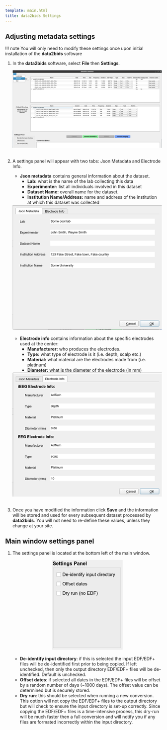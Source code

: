 ```yaml
---
template: main.html
title: data2bids Settings
---
```


## Adjusting metadata settings

!!! note
    You will only need to modify these settings once upon initial installation of the **data2bids** software

1. In the **data2bids** software, select **File** then **Settings**.

	<center><img src="../img/metadata_01.png" alt="drawing"/></center>
    <br>

2. A settings panel will appear with two tabs: Json Metadata and Electrode Info.

    * **Json metadata** contains general information about the dataset.
        - **Lab:** what is the name of the lab collecting this data
        - **Experimenter:** list all individuals involved in this dataset
        - **Dataset Name:** overall name for the dataset.
        - **Institution Name/Address:** name and address of the institution at which  this dataset was collected

	<center><img src="../img/metadata_02.png" alt="drawing"/></center>
    <br>

	* **Electrode info** contains information about the specific electrodes used at the center:
  	    - **Manufacturer:** who produces the electrodes.
        - **Type:** what type of electrode is it (i.e. depth, scalp etc.)
        - **Material:** what material are the electrodes made from (i.e. platinum)
        - **Diameter:** what is the diameter of the electrode (in mm)

	<center><img src="../img/metadata_03.png" alt="drawing"/></center>
    <br>
    
3. Once you have modified the information click **Save** and the information will be stored and used for every subsequent dataset processed by **data2bids**. You will not need to re-define these values, unless they change at your site.

## Main window settings panel

1. The settings panel is located at the bottom left of the main window.

	<center><img src="../img/main_settings_panel.png" alt="drawing"/></center>
    <br>

	* **De-identify input directory**: if this is selected the input EDF/EDF+ files will be de-identified first prior to being copied. If left unchecked, then only the output directory EDF/EDF+ files will be de-identified. Default is unchecked.
	* **Offset dates**: if selected all dates in the EDF/EDF+ files will be offset by a random number of days (~1000 days). The offset value can be determined but is securely stored.
	* **Dry run**: this should be selected when running a new conversion. This option will not copy the EDF/EDF+ files to the output directory but will check to ensure the input directory is set-up correctly. Since copying the EDF/EDF+ files is a time-intensive process, this dry-run will be much faster then a full conversion and will notify you if any files are formated incorrectly within the input directory.

<br>
<br>
<br> 

